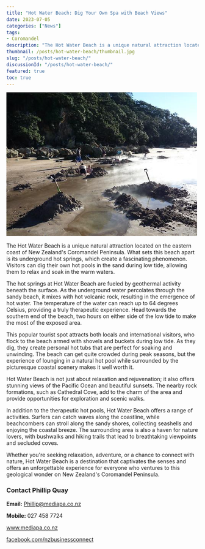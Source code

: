 ```yaml
---
title: "Hot Water Beach: Dig Your Own Spa with Beach Views"
date: 2023-07-05
categories: ["News"]
tags:
- Coromandel
description: "The Hot Water Beach is a unique natural attraction located on the eastern coast of New Zealand's Coromandel Peninsula. What sets this beach apart is its underground hot springs, which create a fascinating phenomenon. Visitors can dig their own hot pools in the sand during low tide, allowing them to relax and soak in the warm waters."
thumbnail: /posts/hot-water-beach/thumbnail.jpg
slug: "/posts/hot-water-beach/"
discussionId: "/posts/hot-water-beach/"
featured: true
toc: true
---
```

![Hot Water Beach: Dig Your Own Spa with Beach Views](thumbnail.jpg)

The Hot Water Beach is a unique natural attraction located on the eastern coast of New Zealand's Coromandel Peninsula. What sets this beach apart is its underground hot springs, which create a fascinating phenomenon. Visitors can dig their own hot pools in the sand during low tide, allowing them to relax and soak in the warm waters.

The hot springs at Hot Water Beach are fueled by geothermal activity beneath the surface. As the underground water percolates through the sandy beach, it mixes with hot volcanic rock, resulting in the emergence of hot water. The temperature of the water can reach up to 64 degrees Celsius, providing a truly therapeutic experience. Head towards the southern end of the beach, two hours on either side of the low tide to make the most of the exposed area.

This popular tourist spot attracts both locals and international visitors, who flock to the beach armed with shovels and buckets during low tide. As they dig, they create personal hot tubs that are perfect for soaking and unwinding. The beach can get quite crowded during peak seasons, but the experience of lounging in a natural hot pool while surrounded by the picturesque coastal scenery makes it well worth it.

Hot Water Beach is not just about relaxation and rejuvenation; it also offers stunning views of the Pacific Ocean and beautiful sunsets. The nearby rock formations, such as Cathedral Cove, add to the charm of the area and provide opportunities for exploration and scenic walks.

In addition to the therapeutic hot pools, Hot Water Beach offers a range of activities. Surfers can catch waves along the coastline, while beachcombers can stroll along the sandy shores, collecting seashells and enjoying the coastal breeze. The surrounding area is also a haven for nature lovers, with bushwalks and hiking trails that lead to breathtaking viewpoints and secluded coves.

Whether you're seeking relaxation, adventure, or a chance to connect with nature, Hot Water Beach is a destination that captivates the senses and offers an unforgettable experience for everyone who ventures to this geological wonder on New Zealand's Coromandel Peninsula.

### Contact Phillip Quay

**Email:** Phillip@mediapa.co.nz

**Mobile:** 027 458 7724

www.mediapa.co.nz

[facebook.com/nzbusinessconnect](https://www.facebook.com/profile.php?id=100082975520080)